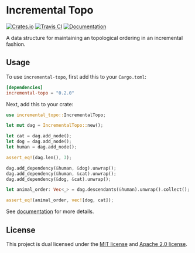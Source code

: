 # Incremental Topo

[![Crates.io](https://img.shields.io/crates/v/incremental-topo.svg)](https://crates.io/crates/incremental-topo)
[![Travis CI](https://travis-ci.com/declanvk/incremental-topo.svg?branch=main)](https://travis-ci.com/declanvk/incremental-topo)
[![Documentation](https://docs.rs/incremental-topo/badge.svg)](https://docs.rs/incremental-topo)

A data structure for maintaining an topological ordering in an incremental fashion.

## Usage

To use `incremental-topo`, first add this to your `Cargo.toml`:

```toml
[dependencies]
incremental-topo = "0.2.0"
```

Next, add this to your crate:

```rust
use incremental_topo::IncrementalTopo;

let mut dag = IncrementalTopo::new();

let cat = dag.add_node();
let dog = dag.add_node();
let human = dag.add_node();

assert_eq!(dag.len(), 3);

dag.add_dependency(&human, &dog).unwrap();
dag.add_dependency(&human, &cat).unwrap();
dag.add_dependency(&dog, &cat).unwrap();

let animal_order: Vec<_> = dag.descendants(&human).unwrap().collect();

assert_eq!(animal_order, vec![dog, cat]);
```

See [documentation](https://docs.rs/incremental-topo) for more details.

## License

This project is dual licensed under the [MIT license](LICENSE-MIT) and [Apache 2.0 license](LICENSE-APACHE).
